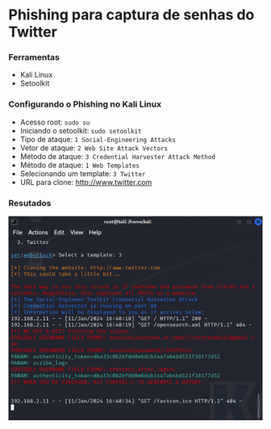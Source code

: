 # Phishing para captura de senhas do Twitter

### Ferramentas

- Kali Linux
- Setoolkit

### Configurando o Phishing no Kali Linux

- Acesso root: ``` sudo su ```
- Iniciando o setoolkit: ``` sudo setoolkit ```
- Tipo de ataque: ``` 1 Social-Engineering Attacks ```
- Vetor de ataque: ``` 2 Web Site Attack Vectors ```
- Método de ataque: ``` 3 Credential Harvester Attack Method ```
- Método de ataque: ``` 1 Web Templates ```
- Selecionando um template: ``` 3 Twitter ```
- URL para clone: http://www.twitter.com

### Resutados

![Alt text](./password.png "Optional title")
